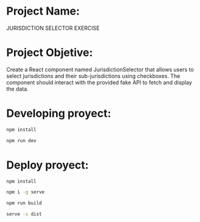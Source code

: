 # Project Name:

JURISDICTION SELECTOR EXERCISE

# Project Objetive:

Create a React component named JurisdictionSelector that allows users to select jurisdictions and their
sub-jurisdictions using checkboxes. The component should interact with the provided fake API to fetch and
display the data.

# Developing proyect:
```bash
npm install

npm run dev
```

# Deploy proyect:
```bash
npm install

npm i -g serve

npm run build

serve -s dist
```